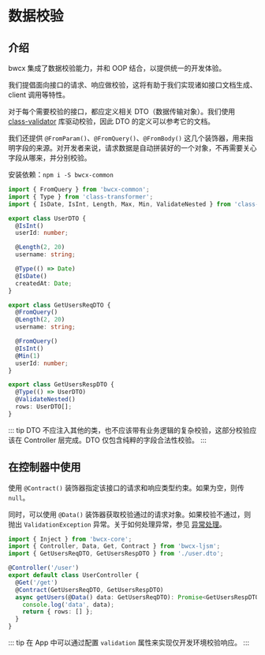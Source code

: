 # 数据校验

## 介绍

bwcx 集成了数据校验能力，并和 OOP 结合，以提供统一的开发体验。

我们提倡面向接口的请求、响应做校验，这将有助于我们实现诸如接口文档生成、client 调用等特性。

对于每个需要校验的接口，都应定义相关 DTO（数据传输对象）。我们使用 [class-validator](https://github.com/typestack/class-validator) 库驱动校验，因此 DTO 的定义可以参考它的文档。

我们还提供 `@FromParam()`、`@FromQuery()`、`@FromBody()` 这几个装饰器，用来指明字段的来源。对开发者来说，请求数据是自动拼装好的一个对象，不再需要关心字段从哪来，并分别校验。

安装依赖：`npm i -S bwcx-common`

```typescript
import { FromQuery } from 'bwcx-common';
import { Type } from 'class-transformer';
import { IsDate, IsInt, Length, Max, Min, ValidateNested } from 'class-validator';

export class UserDTO {
  @IsInt()
  userId: number;

  @Length(2, 20)
  username: string;

  @Type(() => Date)
  @IsDate()
  createdAt: Date;
}

export class GetUsersReqDTO {
  @FromQuery()
  @Length(2, 20)
  username: string;

  @FromQuery()
  @IsInt()
  @Min(1)
  userId: number;
}

export class GetUsersRespDTO {
  @Type(() => UserDTO)
  @ValidateNested()
  rows: UserDTO[];
}
```

::: tip
DTO 不应注入其他的类，也不应该带有业务逻辑的复杂校验，这部分校验应该在 Controller 层完成。DTO 仅包含纯粹的字段合法性校验。
:::

## 在控制器中使用

使用 `@Contract()` 装饰器指定该接口的请求和响应类型约束。如果为空，则传 `null`。

同时，可以使用 `@Data()` 装饰器获取校验通过的请求对象。如果校验不通过，则抛出 `ValidationException` 异常。关于如何处理异常，参见 [异常处理](/exception)。

```typescript {8-9}
import { Inject } from 'bwcx-core';
import { Controller, Data, Get, Contract } from 'bwcx-ljsm';
import { GetUsersReqDTO, GetUsersRespDTO } from './user.dto';

@Controller('/user')
export default class UserController {
  @Get('/get')
  @Contract(GetUsersReqDTO, GetUsersRespDTO)
  async getUsers(@Data() data: GetUsersReqDTO): Promise<GetUsersRespDTO> {
    console.log('data', data);
    return { rows: [] };
  }
}
```

::: tip
在 App 中可以通过配置 `validation` 属性来实现仅开发环境校验响应。
:::
